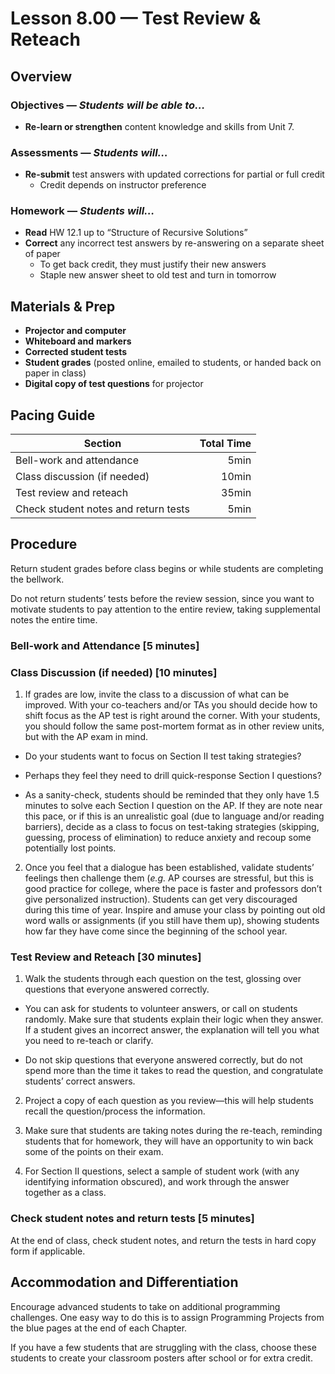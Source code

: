 Lesson 8.00 — Test Review & Reteach
====================================================================================================

Overview
--------
### Objectives — _Students will be able to…_
- **Re-learn or strengthen** content knowledge and skills from Unit 7.

### Assessments — _Students will…_
- **Re-submit** test answers with updated corrections for partial or full credit
    - Credit depends on instructor preference

### Homework — _Students will…_
- **Read** HW 12.1 up to “Structure of Recursive Solutions”
- **Correct** any incorrect test answers by re-answering on a separate sheet of paper
  - To get back credit, they must justify their new answers
  - Staple new answer sheet to old test and turn in tomorrow


Materials & Prep
----------------
- **Projector and computer**
- **Whiteboard and** **markers**
- **Corrected student tests**
- **Student grades** (posted online, emailed to students, or handed back on paper in class)
- **Digital copy of test questions** for projector


Pacing Guide
------------
| Section                              | Total Time |
|--------------------------------------|-----------:|
| Bell-work and attendance             |       5min |
| Class discussion (if needed)         |      10min |
| Test review and reteach              |      35min |
| Check student notes and return tests |       5min |


Procedure
---------
Return student grades before class begins or while students are completing the bellwork.

Do not return students’ tests before the review session, since you want to motivate students to pay
attention to the entire review, taking supplemental notes the entire time.

### Bell-work and Attendance \[5 minutes\]

### Class Discussion (if needed) \[10 minutes\]

1. If grades are low, invite the class to a discussion of what can be improved. With your
  co-teachers and/or TAs you should decide how to shift focus as the AP test is right around the
  corner. With your students, you should follow the same post-mortem format as in other review
  units, but with the AP exam in mind.

  - Do your students want to focus on Section II test taking strategies?

  - Perhaps they feel they need to drill quick-response Section I questions?

  - As a sanity-check, students should be reminded that they only have 1.5 minutes to solve each
    Section I question on the AP. If they are note near this pace, or if this is an unrealistic goal
    (due to language and/or reading barriers), decide as a class to focus on test-taking strategies
    (skipping, guessing, process of elimination) to reduce anxiety and recoup some potentially lost
    points.

2. Once you feel that a dialogue has been established, validate students’ feelings then challenge
them (_e.g._ AP courses are stressful, but this is good practice for college, where the pace is faster
and professors don’t give personalized instruction). Students can get very discouraged during this
time of year. Inspire and amuse your class by pointing out old word walls or assignments (if you
still have them up), showing students how far they have come since the beginning of the school year.

### Test Review and Reteach \[30 minutes\]

1. Walk the students through each question on the test, glossing over questions that everyone
  answered correctly.

  - You can ask for students to volunteer answers, or call on students randomly. Make sure that
    students explain their logic when they answer. If a student gives an incorrect answer, the
    explanation will tell you what you need to re-teach or clarify.

  - Do not skip questions that everyone answered correctly, but do not spend more than the time it
    takes to read the question, and congratulate students’ correct answers.

2. Project a copy of each question as you review—this will help students recall the question/process
  the information.

3. Make sure that students are taking notes during the re-teach, reminding students that for
  homework, they will have an opportunity to win back some of the points on their exam.

4. For Section II questions, select a sample of student work (with any identifying information
  obscured), and work through the answer together as a class.

### Check student notes and return tests \[5 minutes\]
At the end of class, check student notes, and return the tests in hard copy form if applicable.


Accommodation and Differentiation
---------------------------------
Encourage advanced students to take on additional programming challenges. One easy way to do this is
to assign Programming Projects from the blue pages at the end of each Chapter.

If you have a few students that are struggling with the class, choose these students to create your
classroom posters after school or for extra credit.
